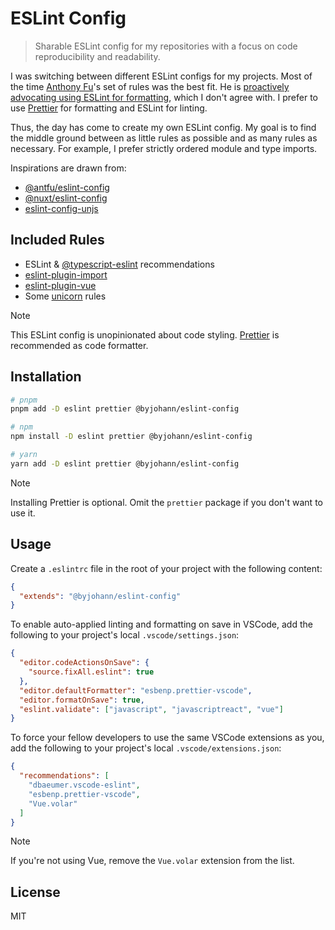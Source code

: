 # ESLint Config

> Sharable ESLint config for my repositories with a focus on code reproducibility and readability.

I was switching between different ESLint configs for my projects. Most of the time [Anthony Fu](https://github.com/antfu)'s set of rules was the best fit. He is [proactively advocating using ESLint for formatting](https://antfu.me/posts/why-not-prettier), which I don't agree with. I prefer to use [Prettier](https://prettier.io) for formatting and ESLint for linting.

Thus, the day has come to create my own ESLint config. My goal is to find the middle ground between as little rules as possible and as many rules as necessary. For example, I prefer strictly ordered module and type imports.

Inspirations are drawn from:

- [@antfu/eslint-config](https://github.com/antfu/eslint-config)
- [@nuxt/eslint-config](https://github.com/nuxt/eslint-config)
- [eslint-config-unjs](https://github.com/unjs/eslint-config)

## Included Rules

- ESLint & [@typescript-eslint](https://typescript-eslint.io) recommendations
- [eslint-plugin-import](https://github.com/import-js/eslint-plugin-import)
- [eslint-plugin-vue](https://eslint.vuejs.org/)
- Some [unicorn](https://github.com/sindresorhus/eslint-plugin-unicorn) rules

> [!NOTE]
> This ESLint config is unopinionated about code styling. [Prettier](https://prettier.io) is recommended as code formatter.

## Installation

```bash
# pnpm
pnpm add -D eslint prettier @byjohann/eslint-config

# npm
npm install -D eslint prettier @byjohann/eslint-config

# yarn
yarn add -D eslint prettier @byjohann/eslint-config
```

> [!NOTE]
> Installing Prettier is optional. Omit the `prettier` package if you don't want to use it.

## Usage

Create a `.eslintrc` file in the root of your project with the following content:

```json
{
  "extends": "@byjohann/eslint-config"
}
```

To enable auto-applied linting and formatting on save in VSCode, add the following to your project's local `.vscode/settings.json`:

```json
{
  "editor.codeActionsOnSave": {
    "source.fixAll.eslint": true
  },
  "editor.defaultFormatter": "esbenp.prettier-vscode",
  "editor.formatOnSave": true,
  "eslint.validate": ["javascript", "javascriptreact", "vue"]
}
```

To force your fellow developers to use the same VSCode extensions as you, add the following to your project's local `.vscode/extensions.json`:

```json
{
  "recommendations": [
    "dbaeumer.vscode-eslint",
    "esbenp.prettier-vscode",
    "Vue.volar"
  ]
}
```

> [!NOTE]
> If you're not using Vue, remove the `Vue.volar` extension from the list.

## License

MIT
